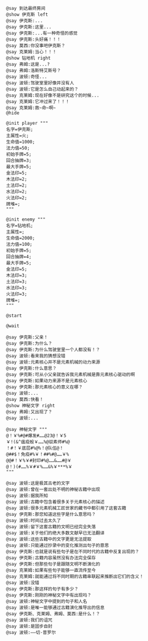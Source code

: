 ﻿```text
@say 到达最终房间
@show 伊克斯 left
@say 伊克斯:...
@say 伊克斯:这里...
@say 伊克斯:...有一种奇怪的感觉
@say 伊克斯:头好痛！！！
@say 莫西:你没事吧伊克斯？
@say 克莱姆:当心！！！
@show 钻地机 right
@say 弗姆:这是...?
@say 弗姆:洛斯特艾斯号？
@say 波顿:奇怪...
@say 波顿:驾驶室里好像并没有人
@say 波顿:它是怎么自己动起来的？
@say 克莱姆:现在好像不是研究这个的时候...
@say 克莱姆:它冲过来了！！！
@say 克莱姆:救~命~啊~
@hide

@init player """
名字=伊克斯;
主属性=火;
生命值=1000;
法力值=50;
初始手牌=5;
回合抽牌=3;
最大手牌=5;
金法印=5;
木法印=2;
土法印=2;
水法印=2;
火法印=2;
牌堆=;
"""

@init enemy """
名字=钻地机;
主属性=;
生命值=2000;
法力值=100;
初始手牌=5;
回合抽牌=4;
最大手牌=5;
金法印=5;
木法印=3;
土法印=3;
水法印=3;
火法印=3;
牌堆=;
"""

@start

@wait

@say 伊克斯:父亲！
@say 伊克斯:为什么？
@say 伊克斯:为什么驾驶室里一个人都没有！？
@say 波顿:看来我的猜想没错
@say 波顿:元素核心并不是元素机械的动力来源
@say 伊克斯:什么意思？
@say 伊克斯:可从小父亲就告诉我元素机械是靠元素核心驱动的啊
@say 伊克斯:如果动力来源不是元素核心
@say 伊克斯:那元素核心的意义在哪？
@say 波顿:...
@say 莫西:快看！
@show 神秘文字 right
@say 弗姆:又出现了？
@say 波顿:...

@say 神秘文字 """
@！￥%#@#爆发#……@23@！￥5
￥!(&^瘟疫般￥……%@驭素师#%@
！#！￥底层#%@%！@队伍@！
@##$！免疫#%￥！##%#@……￥%
@@#！￥%￥#封印#%@……&……#@￥
@！)(#……%￥#￥%……&%￥***%￥
"""

@say 波顿:这是极其古老的文字
@say 波顿:曾在一套出处不明的神秘古籍中出现
@say 波顿:据我所知
@say 波顿:古籍中包含着很多关于元素核心的描述
@say 波顿:很多元素机械工匠世家的藏书中都引用了这套古籍
@say 伊克斯:那您知道这些字是什么意思吗？
@say 波顿:时间过去太久了
@say 波顿:留下这套古籍的文明已经完全失落
@say 波顿:关于他们的绝大多数文献早已无法翻译
@say 波顿:这些古籍中的文字更是无法提取
@say 波顿:只能通过抄录中的变化推测出句子的意思
@say 伊克斯:也就是说有些句子是在不同时代的古籍中反复出现的？
@say 伊克斯:古籍内容虽然没有办法完全保存
@say 伊克斯:但那些句子是跟随文明不断演化的
@say 克莱姆:如果有些句子能够一直流传至今
@say 克莱姆:就能通过将不同时期的古籍串联起来推断出它们的含义！
@say 波顿:没错
@say 伊克斯:那这样的句子有多少？
@say 伊克斯:刚刚的神秘文字中有出现吗？
@say 波顿:神秘文字中提到的句子和人名
@say 波顿:是唯一能够通过古籍演化推导出的信息
@say 伊克斯、克莱姆、弗姆、莫西:是什么！？
@say 波顿:我们的诅咒
@say 波顿:是固步自封
@say 波顿:——切·普罗尔
```